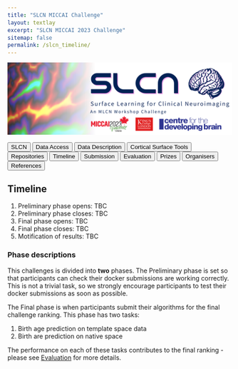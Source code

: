 ```yaml
---
title: "SLCN MICCAI Challenge"
layout: textlay
excerpt: "SLCN MICCAI 2023 Challenge"
sitemap: false
permalink: /slcn_timeline/
---
```


<img src="/images/pubpic/SLCN_Banner.png" alt="SLCN Banner" title="SLCN Banner" width="1000">

<button  onclick="window.location.href='https://metrics-lab.github.io/slcn/';">SLCN</button> <button  onclick="window.location.href='https://metrics-lab.github.io/slcn_data_access/';">Data Access</button> <button onclick="window.location.href='
https://metrics-lab.github.io/slcn_data_description/';">Data Description</button>  <button onclick="window.location.href='https://metrics-lab.github.io/slcn_cortical_surface_tools/';">Cortical Surface Tools</button>  <button onclick="window.location.href='https://metrics-lab.github.io/slcn_repositories/';">Repositories</button>  <button onclick="window.location.href='https://metrics-lab.github.io/slcn_timeline/';">Timeline</button> <button onclick="window.location.href='https://metrics-lab.github.io/slcn_submission/';">Submission</button> <button onclick="window.location.href='https://metrics-lab.github.io/slcn_evaluation/';">Evaluation</button> <button onclick="window.location.href='https://metrics-lab.github.io/slcn_prizes/';">Prizes</button> <button onclick="window.location.href='https://metrics-lab.github.io/slcn_organisers/';">Organisers</button> <button onclick="window.location.href='https://metrics-lab.github.io/slcn_references/';">References</button>


## Timeline
1. Preliminary phase opens: TBC
2. Preliminary phase closes: TBC
3. Final phase opens: TBC
4. Final phase closes: TBC 
5. Motification of results: TBC

### Phase descriptions
This challenges is divided into **two** phases. The Preliminary phase is set so that participants can check their docker submissions are working correctly. This is not a trivial task, so we strongly encourage participants to test their docker submissions as soon as possible.

The Final phase is when participants submit their algorithms for the final challenge ranking. This phase has two tasks:
1. Birth age prediction on template space data
2. Birth are prediction on native space

The performance on each of these tasks contributes to the final ranking - please see [Evaluation]() for more details. 
